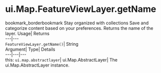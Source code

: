  
#  ui.Map.FeatureViewLayer.getName 
bookmark_borderbookmark Stay organized with collections  Save and categorize content based on your preferences.
Returns the name of the layer. 
Usage| Returns  
---|---  
`FeatureViewLayer.getName()`| String  
Argument| Type| Details  
---|---|---  
this: `ui.map.abstractlayer`| ui.Map.AbstractLayer| The ui.Map.AbstractLayer instance.  
